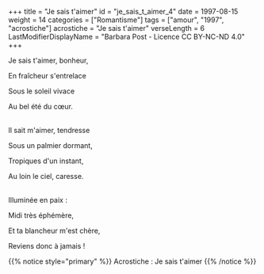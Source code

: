 +++
title = "Je sais t'aimer"
id = "je_sais_t_aimer_4"
date = 1997-08-15
weight = 14
categories = ["Romantisme"]
tags = ["amour", "1997", "acrostiche"]
acrostiche = "Je sais t'aimer"
verseLength = 6
LastModifierDisplayName = "Barbara Post - Licence CC BY-NC-ND 4.0"
+++

Je sais t'aimer, bonheur,

En fraîcheur s'entrelace

Sous le soleil vivace

Au bel été du cœur.

 \
Il sait m'aimer, tendresse

Sous un palmier dormant,

Tropiques d'un instant,

Au loin le ciel, caresse.

 \
Illuminée en paix :

Midi très éphémère,

Et ta blancheur m'est chère,

Reviens donc à jamais !

{{% notice style="primary" %}}
Acrostiche : Je sais t'aimer
{{% /notice %}}

